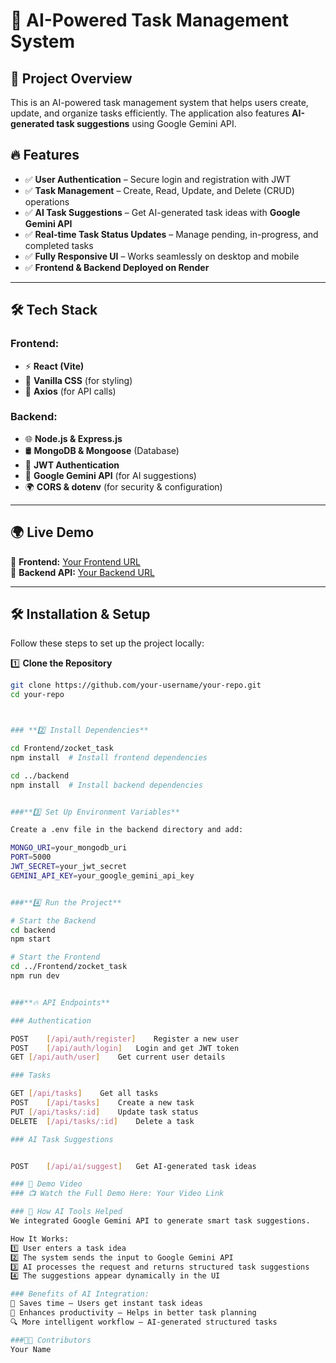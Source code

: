 # 📝 AI-Powered Task Management System

## 🚀 Project Overview
This is an AI-powered task management system that helps users create, update, and organize tasks efficiently. The application also features **AI-generated task suggestions** using Google Gemini API.

## 🔥 Features
- ✅ **User Authentication** – Secure login and registration with JWT  
- ✅ **Task Management** – Create, Read, Update, and Delete (CRUD) operations  
- ✅ **AI Task Suggestions** – Get AI-generated task ideas with **Google Gemini API**  
- ✅ **Real-time Task Status Updates** – Manage pending, in-progress, and completed tasks  
- ✅ **Fully Responsive UI** – Works seamlessly on desktop and mobile  
- ✅ **Frontend & Backend Deployed on Render**  

---

## 🛠 **Tech Stack**
### **Frontend:**
- ⚡ **React (Vite)**
- 🎨 **Vanilla CSS** (for styling)
- 🔗 **Axios** (for API calls)

### **Backend:**
- 🌐 **Node.js & Express.js**
- 🛢 **MongoDB & Mongoose** (Database)
- 🔐 **JWT Authentication**
- 🤖 **Google Gemini API** (for AI suggestions)
- 🌍 **CORS & dotenv** (for security & configuration)

---

## 🌍 **Live Demo**
🚀 **Frontend:** [Your Frontend URL](https://your-frontend.onrender.com)  
🔗 **Backend API:** [Your Backend URL](https://your-backend.onrender.com/api)  

---

## 🛠 **Installation & Setup**
Follow these steps to set up the project locally:

1️⃣ **Clone the Repository**  
```sh
git clone https://github.com/your-username/your-repo.git
cd your-repo



### **2️⃣ Install Dependencies**

cd Frontend/zocket_task
npm install  # Install frontend dependencies

cd ../backend
npm install  # Install backend dependencies


###**3️⃣ Set Up Environment Variables**

Create a .env file in the backend directory and add:

MONGO_URI=your_mongodb_uri
PORT=5000
JWT_SECRET=your_jwt_secret
GEMINI_API_KEY=your_google_gemini_api_key


###**4️⃣ Run the Project**

# Start the Backend
cd backend
npm start

# Start the Frontend
cd ../Frontend/zocket_task
npm run dev 


###**🔥 API Endpoints**

### Authentication

POST	[/api/auth/register]	Register a new user
POST	[/api/auth/login]	Login and get JWT token
GET	[/api/auth/user]	Get current user details

### Tasks

GET	[/api/tasks]	Get all tasks
POST	[/api/tasks]	Create a new task
PUT	[/api/tasks/:id]	Update task status
DELETE	[/api/tasks/:id]	Delete a task

### AI Task Suggestions


POST	[/api/ai/suggest]	Get AI-generated task ideas

### 🎥 Demo Video
### 📺 Watch the Full Demo Here: Your Video Link

### 🤖 How AI Tools Helped
We integrated Google Gemini API to generate smart task suggestions.

How It Works:
1️⃣ User enters a task idea
2️⃣ The system sends the input to Google Gemini API
3️⃣ AI processes the request and returns structured task suggestions
4️⃣ The suggestions appear dynamically in the UI

### Benefits of AI Integration:
🚀 Saves time – Users get instant task ideas
🎯 Enhances productivity – Helps in better task planning
🔍 More intelligent workflow – AI-generated structured tasks

###👨‍💻 Contributors
Your Name
